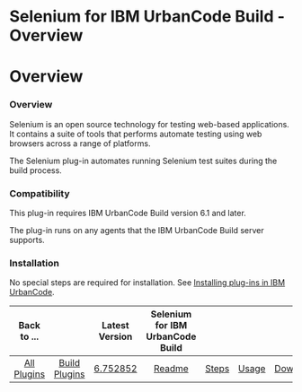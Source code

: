 
Selenium for IBM UrbanCode Build - Overview
===========================================

# Overview



### Overview




 


Selenium is an open source technology for testing web-based applications. It contains a suite of tools that performs automate testing using web browsers across a range of platforms.


The Selenium plug-in automates running Selenium test suites during the build process.


### Compatibility


This plug-in requires IBM UrbanCode Build version 6.1 and later.


The plug-in runs on any agents that the IBM UrbanCode Build server supports.


### Installation


No special steps are required for installation. See [Installing plug-ins in IBM UrbanCode](https://www.urbancode.com/resource/installing-plug-ins-in-urbancode-products/ "Installing plug-ins in IBM UrbanCode").




|Back to ...||Latest Version|Selenium for IBM UrbanCode Build ||||
| :---: | :---: | :---: | :---: | :---: | :---: | :---: |
|[All Plugins](../../index.md)|[Build Plugins](../README.md)|[6.752852](https://raw.githubusercontent.com/UrbanCode/IBM-UCB-PLUGINS/main/files/Selenium/Selenium-6.752852.zip)|[Readme](README.md)|[Steps](steps.md)|[Usage](usage.md)|[Downloads](downloads.md)|
